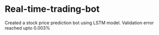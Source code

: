 # Real-time-trading-bot
Created a stock price prediction bot using LSTM model.
Validation error reached upto 0.003%
